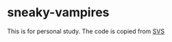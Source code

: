 # sneaky-vampires
This is for personal study. 
The code is copied from [SVS](https://etherscan.io/token/0x219b8ab790decc32444a6600971c7c3718252539#readContract)


